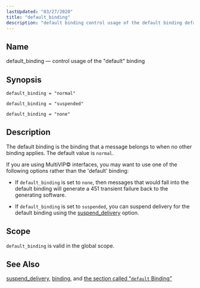 ```yaml
---
lastUpdated: "03/27/2020"
title: "default_binding"
description: "default binding control usage of the default binding default binding normal default binding suspended default binding none The default binding is the binding that a message belongs to when no other binding applies The default value is normal If you are using Multi VIP interfaces you may want to use..."
---
```


<a name="conf.ref.default_binding"></a> 
## Name

default_binding — control usage of the "default" binding

## Synopsis

`default_binding = "normal"`

`default_binding = "suspended"`

`default_binding = "none"`

<a name="idp24079264"></a> 
## Description

The default binding is the binding that a message belongs to when no other binding applies. The default value is `normal`.

If you are using MultiVIP© interfaces, you may want to use one of the following options rather than the 'default' binding:

*   If `default_binding` is set to `none`, then messages that would fall into the default binding will generate a 451 transient failure back to the generating software.

*   If `default_binding` is set to `suspended`, you can suspend delivery for the default binding using the [suspend_delivery](/momentum/4/config/ref-suspend-delivery) option.

<a name="idp24087008"></a> 
## Scope

`default_binding` is valid in the global scope.

<a name="idp24089264"></a> 
## See Also

[suspend_delivery](/momentum/4/config/ref-suspend-delivery), [binding](/momentum/4/config/ref-binding), and [the section called “`default` Binding”](/momentum/4/config/ref-binding#conf.ref.binding.default)